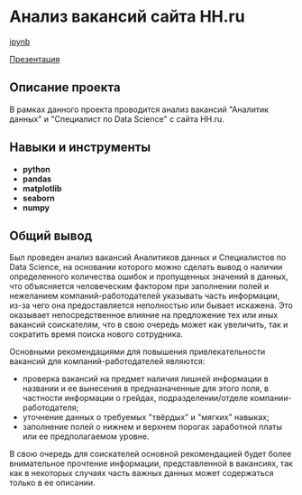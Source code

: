# Анализ вакансий сайта HH.ru

[ipynb]()

[Презентация]()

## Описание проекта

В рамках данного проекта проводится анализ вакансий "Аналитик данных" и "Специалист по Data Science" с сайта HH.ru.

## Навыки и инструменты

- **python**
- **pandas**
- **matplotlib**
- **seaborn**
- **numpy**

## Общий вывод

Был проведен анализ вакансий Аналитиков данных и Специалистов по Data Science, на основании которого можно сделать вывод о наличии определенного количества ошибок и пропущенных значений в данных, что объясняется человеческим фактором при заполнении полей и нежеланием компаний-работодателей указывать часть информации, из-за чего она предоставляется неполностью или бывает искажена. Это оказывает непосредственное влияние на предложение тех или иных вакансий соискателям, что в свою очередь может как увеличить, так и сократить время поиска нового сотрудника.

Основными рекомендациями для повышения привлекательности вакансий для компаний-работодателей являются:
- проверка вакансий на предмет наличия лишней информации в названии и ее вынесения в предназначенные для этого поля, в частности информации о грейдах, подразделении/отделе компании-работодателя;
- уточнение данных о требуемых "твёрдых" и "мягких" навыках;
- заполнение полей о нижнем и верхнем порогах заработной платы или ее предполагаемом уровне.

В свою очередь для соискателей основной рекомендацией будет более внимательное прочтение информации, представленной в вакансиях, так как в некоторых случаях часть важных данных может содержаться только в ее описании.
